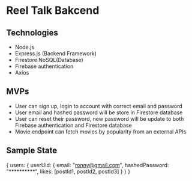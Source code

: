 # Reel Talk Bakcend

## Technologies

- Node.js 
- Express.js (Backend Framework)
- Firestore NoSQL(Database)
- Firebase authentication
- Axios

## MVPs

- User can sign up, login to account with correct email and password
- User email and hashed password will be store in Firestore database
- User can reset their password, new password will be update to both Firebase authentication and Firestore database
- Movie endpoint can fetch movies by popularity from an external APIs 

## Sample State

{
    users: {
        userUid: {
            email: "ronny@gmail.com",
            hashedPassword: "**********",
            likes: [postId1, postId2, postId3]
        }
    }
}